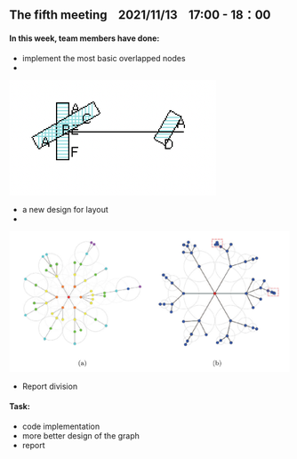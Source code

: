 ## The fifth meeting &nbsp;&nbsp;  2021/11/13   &nbsp;&nbsp; 17:00 - 18：00


#### In this week, team members have done:
* implement the most basic overlapped nodes
* <br/>
![overlap implementation](../images/overlap.png)
* a new design for layout
* <br/>
![new-design](../images/new_design.png)
* Report division


#### Task:
*  code implementation
*  more better design of the graph
*  report
